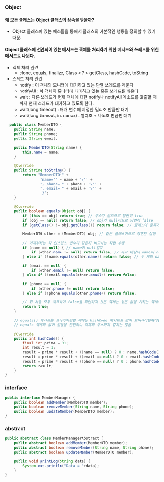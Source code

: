 ### Object
#### 왜 모든 클래스는 Object 클래스의 상속을 받을까?
- Object 클래스에 있는 메소들을 통해서 클래스의 기본적인 행동을 정의할 수 있기 때문.
#### Object 클래스에 선언되어 있는 메서드는 객체를 처리하기 위한 메서드와 쓰레드를 위한 메서드로 나뉜다.
- 객체 처리 관련 
	- clone, equals, finalize, Class < ? > getClass, hashCode, toString
- 스레드 처리 관련
	- notify : 이 객체의 모니터에 대기하고 있는 단일 쓰레드를 깨운다
	- notifyAll : 이 객체의 모니터에 대기하고 있는 모든 쓰레드를 깨운다
	- wait : 다른 쓰레드가 현재 객체에 대한 notify나 notifyAll 메소드를 호출할 때까지 현재 스레드가 대기하고 있도록 한다.
	- wait(long timeout) : 매개 변수에 지정한 밀리초 만큼만 대기
	- wait(long timeout, int nanos) : 밀리초 + 나노초 만큼만 대기
	
```java
  public class MemberDTO {  
    public String name;  
    public String phone;  
    public String email;  
  
    public MemberDTO(String name) {  
        this.name = name;  
    }  
  
    @Override  
    public String toString() {  
        return "MemberDTO{" +  
                "name='" + name + '\'' +  
                ", phone='" + phone + '\'' +  
                ", email='" + email + '\'' +  
                '}';  
    }  
  
    @Override  
    public boolean equals(Object obj) {  
        if (this == obj) return true; // 주소가 같으므로 당연히 true  
        if (obj == null) return false; // obj가 null이므로 당연히 false  
        if (getClass() != obj.getClass()) return false; // 클래스의 종류가 다르므로 false  
  
        MemberDTO other = (MemberDTO) obj; // 같은 클래스이므로 형변환 실행  
  
        // 이제부터는 각 인스턴스 변수가 같은지 비교하는 작업 수행  
        if (name == null) { // name이 null일때  
            if (other.name != null) return false; // 비교 대상의 name이 null 아니면 false  
        } else if (!name.equals(other.name)) return false; // 두 개의 name 값이 다르면 false  
  
        if (email == null) {  
            if (other.email != null) return false;  
        } else if (!email.equals(other.email)) return false;  
  
        if (phone == null) {  
            if (other.phone != null) return false;  
        } else if (!phone.equals(other.phone)) return false;  
  
        // 위 사항 모두 체크하여 false를 리턴하지 않은 객체는 같은 값을 가지는 객체로 생각해서 true  
        return true;  
    }  
  
    // equals() 메서드를 오버라이딩할 때에는 hashCode 메서드도 같이 오버라이딩해야함  
    // equals 객체의 값이 같음을 판단하나 객체의 주소까지 같지는 않음  
  
    @Override  
    public int hashCode() {  
        final int prime = 31;  
        int result = 1;  
        result = prime * result + ((name == null) ? 0 : name.hashCode());  
        result = prime * result + ((email == null) ? 0 : email.hashCode());  
        result = prime * result + ((phone == null) ? 0 : phone.hashCode());  
        return result;  
    }  
}
```

### interface

```java
public interface MemberManager {  
    public boolean addMember(MemberDTO member);  
    public boolean removeMember(String name, String phone);  
    public boolean updateMember(MemberDTO member);  
}
```


### abstract

```java
public abstract class MemberManagerAbstract {  
    public abstract boolean addMember(MemberDTO member);  
    public abstract boolean removeMember(String name, String phone);  
    public abstract boolean updateMember(MemberDTO member);  
  
    public void printLog(String data) {  
        System.out.println("Data = "+data);  
    }  
}
```